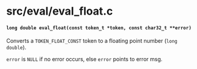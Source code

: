 # src/eval/eval_float.c

#### `long double eval_float(const token_t *token, const char32_t **error)`
Converts a `TOKEN_FLOAT_CONST` token to a floating point number (`long double`).

`error` is `NULL` if no error occurs, else `error` points to error msg.

